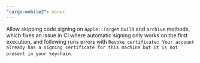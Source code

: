 ```yaml
---
"cargo-mobile2": minor
---
```


Allow skipping code signing on `Apple::Target` `build` and `archive` methods,
which fixes an issue in CI where automatic signing only works on the first execution,
and following runs errors with `Revoke certificate: Your account already has a signing certificate for this machine but it is not present in your keychain`.
